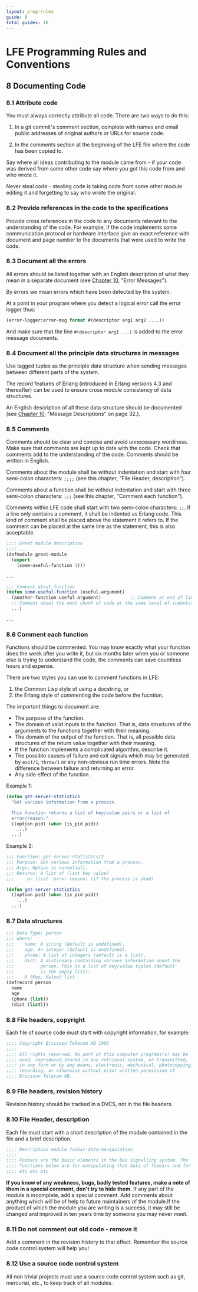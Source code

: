 ```yaml
---
layout: prog-rules
guide: 8
total_guides: 10
---
```

# LFE Programming Rules and Conventions

## 8 Documenting Code

### 8.1 Attribute code

You must always correctly attribute all code. There are two ways to do this:

1. In a git commit's comment section, complete with names and email
   public addresses of original authors or URLs for source code.

1. In the comments section at the beginning of the LFE file where the code 
   has been copied to.

Say where all ideas contributing to the module came from - if your code was 
derived from some other code say where you got this code from and who wrote 
it.

Never steal code - stealing code is taking code from some other module 
editing it and forgetting to say who wrote the original.

### 8.2 Provide references in the code to the specifications

Provide cross references in the code to any documents relevant to the 
understanding of the code. For example, if the code implements some 
communication protocol or hardware interface give an exact reference with 
document and page number to the documents that were used to write the code.

### 8.3 Document all the errors

All errors should be listed together with an English description of what 
they mean in a separate document (see
<a href="http://lfe.github.io/prog-rules/10.html">Chapter 10</a>, "Error 
Messages").

By errors we mean errors which have been detected by the system.

At a point in your program where you detect a logical error call the error 
logger thus:

```cl
(error-logger:error-msg format #(descriptor arg1 arg2 ....))
```

And make sure that the line ``#(descriptor arg1 ...)`` is added to the error 
message documents.

### 8.4 Document all the principle data structures in messages

Use tagged tuples as the principle data structure when sending messages 
between different parts of the system.

The record features of Erlang (introduced in Erlang versions 4.3 and 
thereafter) can be used to ensure cross module consistency of data 
structures.

An English description of all these data structure should be documented (see
<a href="http://lfe.github.io/prog-rules/10.html">Chapter 10</a>, 
"Message Descriptions" on page 32.).

### 8.5 Comments

Comments should be clear and concise and avoid unnecessary wordiness. Make 
sure that comments are kept up to date with the code. Check that comments 
add to the understanding of the code. Comments should be written in English.

Comments about the module shall be without indentation and start with four 
semi-colon characters: ``;;;;`` (see this chapter, "File Header, 
description").

Comments about a function shall be without indentation and start with three 
semi-colon characters: ``;;;`` (see this chapter, "Comment each function").

Comments within LFE code shall start with two semi-colon characters: ``;;``. 
If a line only contains a comment, it shall be indented as Erlang code. This 
kind of comment shall be placed above the statement it refers to. If the 
comment can be placed at the same line as the statement, this is also
acceptable.

```cl
;;;; Great module description
;;;; ...
(defmodule great-module
  (export
    (some-useful-function 1)))

...

;;; Comment about function
(defun some-useful-function (useful-argument)
  (another-function useful-argument)           ;; Comment at end of line
  ;; Comment about the next chunk of code at the same level of indentation
  ...)

...
```

### 8.6 Comment each function

Functions should be commented. You may know exactly what your function does
the week after you write it, but six months later when you or someone else
is trying to understand the code, the comments can save countless hours
and expense.

There are two styles you can use to comment functions in LFE:

1. the Common Lisp style of using a docstring, or
1. the Erlang style of commenting the code before the fucntion.

The important things to document are:

* The purpose of the function. 
* The domain of valid inputs to the function. That is, data structures of 
  the arguments to the functions together with their meaning. 
* The domain of the output of the function. That is, all possible data 
  structures of the return value together with their meaning. 
* If the function implements a complicated algorithm, describe it. 
* The possible causes of failure and exit signals which may be generated by
  ``exit/1``, ``throw/1`` or any non-obvious run time errors. Note the 
  difference between failure and returning an error. 
* Any side effect of the function. 

Example 1:

```cl
(defun get-server-statistics
  "Get various information from a process.

  This function returns a list of key/value pairs or a list of
  error/reason."
  ((option pid) (when (is_pid pid))
    ...)
  ...)
```

Example 2:

```cl
;;; Function: get-server-statistics/2
;;; Purpose: Get various information from a process.
;;; Args: Option is normal|all.
;;; Returns: A list of (list key value)
;;;     or (list 'error reason) (if the process is dead)

(defun get-server-statistics
  ((option pid) (when (is_pid pid))
    ...)
  ...)
```

### 8.7 Data structures

```cl
;;; Data Type: person
;;; where:
;;;    name: A string (default is undefined).
;;;    age: An integer (default is undefined).
;;;    phone: A list of integers (default is a list).
;;;    dict: A dictionary containing various information about the 
;;;          person. This is a list of key/value tuples (default
;;;          is the empty list).
;;;    A {Key, Value} list 
(defrecord person
  name
  age
  (phone (list))
  (dict (list)))
```

### 8.8 File headers, copyright

Each file of source code must start with copyright information, for example:

```cl
;;;; Copyright Ericsson Telecom AB 1996
;;;;
;;;; All rights reserved. No part of this computer programs(s) may be 
;;;; used, reproduced,stored in any retrieval system, or transmitted,
;;;; in any form or by any means, electronic, mechanical, photocopying,
;;;; recording, or otherwise without prior written permission of 
;;;; Ericsson Telecom AB.
```

### 8.9 File headers, revision history

Revision history should be tracked in a DVCS, not in the file headers.

### 8.10 File Header, description

Each file must start with a short description of the module contained in the 
file and a brief description.

```cl
;;;; Description module foobar-data-manipulation
;;;;
;;;; Foobars are the basic elements in the Baz signalling system. The
;;;; functions below are for manipulating that data of foobars and for
;;;; etc etc etc
```

**If you know of any weakness, bugs, badly tested features, make a note of 
them in a special comment, don't try to hide them.** If any part of the 
module is incomplete, add a special comment. Add comments about anything 
which will be of help to future maintainers of the module.If the product of 
which the module you are writing is a success, it may still be changed and 
improved in ten years time by someone you may never meet.

### 8.11 Do not comment out old code - remove it

Add a comment in the revision history to that effect. Remember the source 
code control system will help you!

### 8.12 Use a source code control system

All non trivial projects must use a source code control system such as git,
mercurial, etc., to keep track of all modules.

